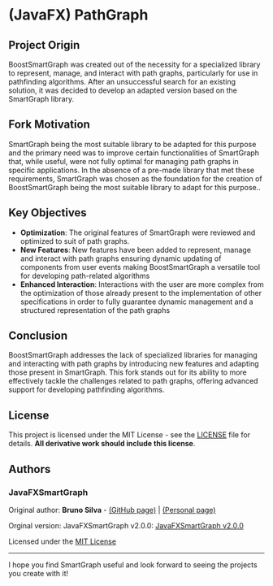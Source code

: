 # (JavaFX) PathGraph


## Project Origin
BoostSmartGraph was created out of the necessity for a specialized library to represent, manage, and interact with path graphs, particularly for use in pathfinding algorithms. After an unsuccessful search for an existing solution, it was decided to develop an adapted version based on the SmartGraph library.

## Fork Motivation

SmartGraph being the most suitable library to be adapted for this purpose and the primary need was to improve certain functionalities of SmartGraph that, while useful, were not fully optimal for managing path graphs in specific applications. In the absence of a pre-made library that met these requirements, SmartGraph was chosen as the foundation for the creation of BoostSmartGraph being the most suitable library to adapt for this purpose..

## Key Objectives

- **Optimization**: The original features of SmartGraph were reviewed and optimized to suit of path graphs.
- **New Features**: New features have been added to represent, manage and interact with path graphs ensuring dynamic updating of components from user events making BoostSmartGraph a versatile tool for developing path-related algorithms
- **Enhanced Interaction**: Interactions with the user are more complex from the optimization of those already present to the implementation of other specifications in order to fully guarantee dynamic management and a structured representation of the path graphs

## Conclusion
BoostSmartGraph addresses the lack of specialized libraries for managing and interacting with path graphs by introducing new features and adapting those present in SmartGraph. This fork stands out for its ability to more effectively tackle the challenges related to path graphs, offering advanced support for developing pathfinding algorithms.



## License

This project is licensed under the MIT License - see the [LICENSE](LICENSE.txt) file for details. **All derivative work should include this license**.

## Authors

### JavaFXSmartGraph

Original author: **Bruno Silva** - [(GitHub page)](https://github.com/brunomnsilva) | [(Personal page)](https://www.brunomnsilva.com/)

Orginal version: JavaFXSmartGraph v2.0.0: [JavaFXSmartGraph v2.0.0](https://github.com/brunomnsilva/JavaFXSmartGraph/releases/tag/v2.0.0)

Licensed under the [MIT License](https://github.com/brunomnsilva/JavaFXSmartGraph/blob/master/LICENSE.txt)


---

I hope you find SmartGraph useful and look forward to seeing the projects you create with it!
